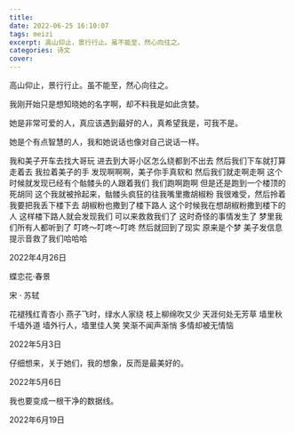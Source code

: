 ```yaml
---
title: 
date: 2022-06-25 16:10:07
tags: meizi
excerpt: 高山仰止，景行行止。虽不能至，然心向往之。
categories: 诗文
cover:  
---
```

高山仰止，景行行止。虽不能至，然心向往之。

我刚开始只是想知晓她的名字啊，却不料我是如此贪婪。

她是非常可爱的人，真应该遇到最好的人，真希望我是，可我不是。

她是个有点智慧的人，我和她说话也像对自己说话一样。

我和美子开车去找大哥玩
进去到大哥小区怎么绕都到不出去
然后我们下车就打算走着去
我拉着美子的手
发现啊啊啊，美子你手真软和
然后我们就走啊走啊
这个时候就发现已经有个骷髅头的人跟着我们
我们跑啊跑啊
但是还是跑到一个楼顶的死胡同
这个我就被拎起来，骷髅头疯狂的往我嘴里撒胡椒粉
我很难受，然后拎着我要把我丢下楼下去
胡椒粉也撒到了楼下路人
这个时候我在想胡椒粉撒到楼下的人
这样楼下路人就会发现我们
可以来救救我们了
这时奇怪的事情发生了
梦里我们所有人都听到了
叮咚～叮咚～叮咚
然后就回到了现实
原来是个梦
美子发信息提示音救了我们哈哈哈

2022年4月26日


蝶恋花·春景 

宋 · 苏轼

花褪残红青杏小
燕子飞时，绿水人家绕
枝上柳绵吹又少
天涯何处无芳草
墙里秋千墙外道
墙外行人，墙里佳人笑
笑渐不闻声渐悄
多情却被无情恼

2022年5月3日

仔细想来，关于她们，我的想象，反而是最美好的。

2022年5月6日

我也要变成一根干净的数据线。

2022年6月19日
